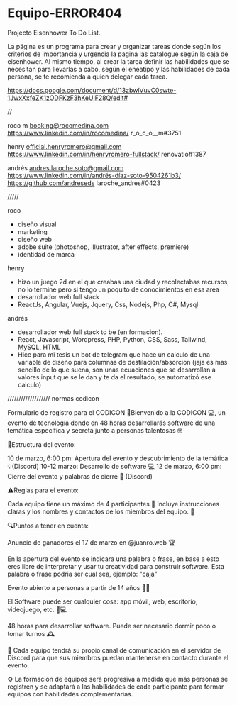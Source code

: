 # Equipo-ERROR404

Projecto Eisenhower To Do List.

La página es un programa para crear y organizar tareas donde según los criterios de importancia y urgencia la pagina las catalogue según la caja de eisenhower.
Al mismo tiempo, al crear la tarea definir las habilidades que se necesitan para llevarlas a cabo, según el eneatipo y las habilidades de cada persona, se te recomienda a quien delegar cada tarea.

https://docs.google.com/document/d/13zbwlVuvC0swte-1JwxXxfeZK1zODFKzF3hKeUiF28Q/edit#


//



roco m
booking@rocomedina.com
https://www.linkedin.com/in/rocomedina/
r_o_c_o__m#3751

henry
official.henryromero@gmail.com
https://www.linkedin.com/in/henryromero-fullstack/
renovatio#1387

andrés
andres.laroche.soto@gmail.com 
https://www.linkedin.com/in/andrés-díaz-soto-9504261b3/
https://github.com/andreseds 
laroche_andres#0423

/////

roco
- diseño visual
- marketing
- diseño web 
- adobe suite (photoshop, illustrator, after effects, premiere)
- identidad de marca

henry
- hizo un juego 2d en el que creabas una ciudad y recolectabas recursos, no lo termine pero si tengo un poquito de conocimientos en esa area
- desarrollador web full stack
- ReactJs, Angular, Vuejs, Jquery, Css, Nodejs, Php, C#, Mysql

andrés
- desarrollador web full stack to be (en formacion).
- React, Javascript, Wordpress, PHP, Python, CSS, Sass, Tailwind, MySQL, HTML
- Hice para mi tesis un bot de telegram que hace un calculo de una variable de diseño para columnas de destilación/absorcion (jaja es mas sencillo de lo que suena, son unas ecuaciones que se desarrollan a valores input que se le dan y te da el resultado, se automatizó ese calculo)


/////////////////// normas codicon

Formulario de registro para el CODICON
🚀Bienvenido a la CODICON 💻, un evento de tecnología donde en 48 horas desarrollarás software de una temática específica y secreta junto a personas talentosas 🤓


📆Estructura del evento:

10 de marzo, 6:00 pm: Apertura del evento y descubrimiento de la temática 💡(Discord)
10-12 marzo: Desarrollo de software 💻
12 de marzo, 6:00 pm: Cierre del evento y palabras de cierre 🎉 (Discord)

⚠️Reglas para el evento:

Cada equipo tiene un máximo de 4 participantes 💪
Incluye instrucciones claras y los nombres y contactos de los miembros del equipo. 📩

🔍Puntos a tener en cuenta:

Anuncio de ganadores el 17 de marzo en @juanro.web 🏆

En la apertura del evento se indicara una palabra o frase, en base a esto eres libre de interpretar y usar tu creatividad para construir software. Esta palabra o frase podria ser cual sea, ejemplo: "caja"

Evento abierto a personas a partir de 14 años 🧑‍💼

El Software puede ser cualquier cosa: app móvil, web, escritorio, videojuego, etc. 🚀💻

48 horas para desarrollar software. Puede ser necesario dormir poco o tomar turnos 🕰️

💬 Cada equipo tendrá su propio canal de comunicación en el servidor de Discord para que sus miembros puedan mantenerse en contacto durante el evento.

⚙️ La formación de equipos será progresiva a medida que más personas se registren y se adaptará a las habilidades de cada participante para formar equipos con habilidades complementarias.

